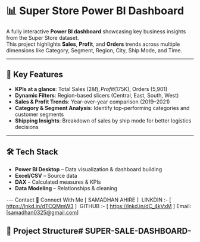 # 📊 Super Store Power BI Dashboard  

A fully interactive **Power BI dashboard** showcasing key business insights from the Super Store dataset.  
This project highlights **Sales**, **Profit**, and **Orders** trends across multiple dimensions like Category, Segment, Region, City, Ship Mode, and Time.

---

## 🚀 Key Features  
- **KPIs at a glance**: Total Sales ($2M), Profit ($175K), Orders (5,901)  
- **Dynamic Filters**: Region-based slicers (Central, East, South, West)  
- **Sales & Profit Trends**: Year-over-year comparison (2019–2021)  
- **Category & Segment Analysis**: Identify top-performing categories and customer segments  
- **Shipping Insights**: Breakdown of sales by ship mode for better logistics decisions  

---

## 🛠️ Tech Stack  
- **Power BI Desktop** – Data visualization & dashboard building  
- **Excel/CSV** – Source data  
- **DAX** – Calculated measures & KPIs  
- **Data Modeling** – Relationships & cleaning  

--- Contact
🔗 Connect With Me [ SAMADHAN AHIRE ]
 LINKDIN :- [ https://lnkd.in/dTCQMmW3 ]
 GITHUB :- [ https://lnkd.in/dC_4kVxM ]
Email: [samadhan0325@gmail.com]

## 📂 Project Structure# SUPER-SALE-DASHBOARD-
